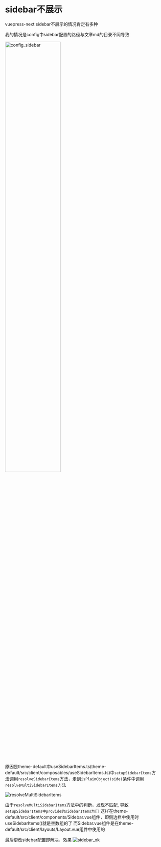 # sidebar不展示

vuepress-next sidebar不展示的情况肯定有多种

我的情况是config中sidebar配置的路径与文章md的目录不同导致

<img src="@assets/config_sidebar.jpg" alt="config_sidebar" style="width:60%;height:60%;" />

原因是theme-default中useSidebarItems.ts(theme-default/src/client/composables/useSidebarItems.ts)中`setupSidebarItems`方法调用`resolveSidebarItems`方法，走到`isPlainObject(side)`条件中调用`resolveMultiSidebarItems`方法

![resolveMultiSidebarItems](@assets/resolveMultiSidebarItems.jpg)

由于`resolveMultiSidebarItems`方法中的判断，发现不匹配, 导致`setupSidebarItems中provide的sidebarItems为[]`
这样在theme-default/src/client/components/Sidebar.vue组件，即侧边栏中使用时useSidebarItems()就是空数组的了
而Sidebar.vue组件是在theme-default/src/client/layouts/Layout.vue组件中使用的

最后更改sidebar配置即解决，效果
![sidebar_ok](@assets/sidebar_ok.jpg)